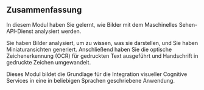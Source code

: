 ## <a name="summary"></a>Zusammenfassung

In diesem Modul haben Sie gelernt, wie Bilder mit dem Maschinelles Sehen-API-Dienst analysiert werden.

Sie haben Bilder analysiert, um zu wissen, was sie darstellen, und Sie haben Miniaturansichten generiert. Anschließend haben Sie die optische Zeichenerkennung (OCR) für gedruckten Text ausgeführt und Handschrift in gedruckte Zeichen umgewandelt.

Dieses Modul bildet die Grundlage für die Integration visueller Cognitive Services in eine in beliebigen Sprachen geschriebene Anwendung.
